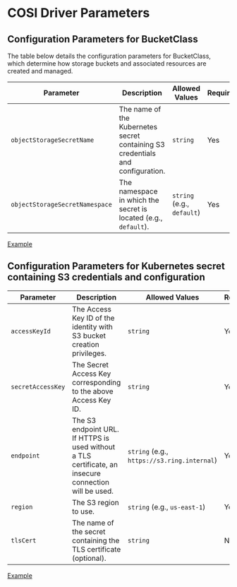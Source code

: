 # COSI Driver Parameters

## Configuration Parameters for BucketClass

The table below details the configuration parameters for BucketClass, which determine how storage buckets and associated resources are created and managed.

| **Parameter**                                      | **Description**                                                                | **Allowed Values**         | **Required** |
|----------------------------------------------------|--------------------------------------------------------------------------------|----------------------------|--------------|
| `objectStorageSecretName`         | The name of the Kubernetes secret containing S3 credentials and configuration. | `string`                   | Yes          |
| `objectStorageSecretNamespace`    | The namespace in which the secret is located (e.g., `default`).                | `string` (e.g., `default`) | Yes          |

[Example](../cosi-examples/bucketclass.yaml)

## Configuration Parameters for Kubernetes secret containing S3 credentials and configuration

| **Parameter**                 | **Description**                                                                                         | **Allowed Values**                          | **Required** |
|-------------------------------|---------------------------------------------------------------------------------------------------------|---------------------------------------------|--------------|
| `accessKeyId`       | The Access Key ID of the identity with S3 bucket creation privileges.                                   | `string`                                    | Yes          |
| `secretAccessKey`   | The Secret Access Key corresponding to the above Access Key ID.                                         | `string`                                    | Yes          |
| `endpoint`            | The S3 endpoint URL. If HTTPS is used without a TLS certificate, an insecure connection will be used.   | `string` (e.g., `https://s3.ring.internal`) | Yes          |
| `region`              | The S3 region to use.                                                                                   | `string` (e.g., `us-east-1`)                | Yes          |
| `tlsCert`| The name of the secret containing the TLS certificate (optional).                                       | `string`                                    | No           |

[Example](../cosi-examples/s3-secret-for-cosi.yaml)
